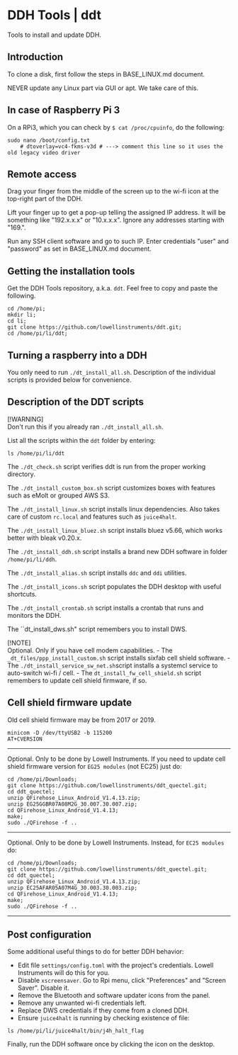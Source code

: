 # DDH Tools | ddt

Tools to install and update DDH.

## Introduction

To clone a disk, first follow the steps in BASE_LINUX.md document.

NEVER update any Linux part via GUI or apt. We take care of this.

## In case of Raspberry Pi 3

On a RPi3, which you can check by ```$ cat /proc/cpuinfo```, do the following:

```console
sudo nano /boot/config.txt
    # dtoverlay=vc4-fkms-v3d # ---> comment this line so it uses the old legacy video driver
```

## Remote access

Drag your finger from the middle of the screen up to the wi-fi icon at the top-right part of the DDH.

Lift your finger up to get a pop-up telling the assigned IP address. It will be something 
like "192.x.x.x" or "10.x.x.x". Ignore any addresses starting with "169.".

Run any SSH client software and go to such IP. Enter credentials "user" and "password" as 
set in BASE_LINUX.md document.


## Getting the installation tools

Get the DDH Tools repository, a.k.a. ``ddt``. Feel free to copy and paste the following.

```console
cd /home/pi;
mkdir li;
cd li;
git clone https://github.com/lowellinstruments/ddt.git;
cd /home/pi/li/ddt;
```

## Turning a raspberry into a DDH

You only need to run ``./dt_install_all.sh``. Description of the individual scripts is provided below for convenience.

## Description of the DDT scripts

[!WARNING]  
Don't run this if you already ran ``./dt_install_all.sh``.

List all the scripts within the ```ddt``` folder by entering:

```console
ls /home/pi/li/ddt
```

The ``./dt_check.sh`` script verifies ddt is run from the proper working directory.

The ``./dt_install_custom_box.sh`` script customizes boxes with features such as eMolt or grouped AWS S3.

The ``./dt_install_linux.sh`` script installs linux dependencies. Also takes care of custom ``rc.local``
and features such as ``juice4halt``.

The ``./dt_install_linux_bluez.sh`` script installs bluez v5.66, which works better with bleak v0.20.x.

The ``./dt_install_ddh.sh`` script installs a brand new DDH software in folder ``/home/pi/li/ddh``.

The ``./dt_install_alias.sh`` script installs ``ddc`` and ``ddi`` utilities.

The ``./dt_install_icons.sh`` script populates the DDH desktop with useful shortcuts.

The ``./dt_install_crontab.sh`` script installs a crontab that runs and monitors the DDH.

The ``dt_install_dws.sh" script remembers you to install DWS.

[!NOTE]  
Optional. Only if you have cell modem capabilities.
    - The ``_dt_files/ppp_install_custom.sh`` script installs sixfab cell shield software.
    - The ``./dt_install_service_sw_net.sh``script installs a systemcl service to auto-switch wi-fi / cell.
    - The ``dt_install_fw_cell_shield.sh`` script remembers to update cell shield firmware, if so.


## Cell shield firmware update

Old cell shield firmware may be from 2017 or 2019.

```console
minicom -D /dev/ttyUSB2 -b 115200
AT+CVERSION
```

---

Optional. Only to be done by Lowell Instruments. 
If you need to update cell shield firmware version for ```EG25 modules``` (not EC25) just do:

```console
cd /home/pi/Downloads;
git clone https://github.com/lowellinstruments/ddt_quectel.git;
cd ddt_quectel;
unzip QFirehose_Linux_Android_V1.4.13.zip;
unzip EG25GGBR07A08M2G_30.007.30.007.zip;
cd QFirehose_Linux_Android_V1.4.13;
make;
sudo ./QFirehose -f ..
```

---

Optional. Only to be done by Lowell Instruments. Instead, for ```EC25 modules``` do:

```console
cd /home/pi/Downloads;
git clone https://github.com/lowellinstruments/ddt_quectel.git;
cd ddt_quectel;
unzip QFirehose_Linux_Android_V1.4.13.zip;
unzip EC25AFAR05A07M4G_30.003.30.003.zip;
cd QFirehose_Linux_Android_V1.4.13;
make;
sudo ./QFirehose -f ..
```
---


## Post configuration

Some additional useful things to do for better DDH behavior:

- Edit file ```settings/config.toml``` with the project's credentials. Lowell Instruments will do this for you.
- Disable ``xscreensaver``. Go to Rpi menu, click "Preferences" and "Screen Saver". Disable it.
- Remove the Bluetooth and software updater icons from the panel.
- Remove any unwanted wi-fi credentials left.
- Replace DWS credentials if they come from a cloned DDH.
- Ensure ``juice4halt`` is running by checking existence of file:

``` console
ls /home/pi/li/juice4halt/bin/j4h_halt_flag
```
  
Finally, run the DDH software once by clicking the icon on the desktop.
